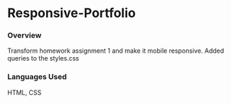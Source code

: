 # Responsive-Portfolio

### Overview

Transform homework assignment 1 and make it mobile responsive. Added queries to the styles.css



### Languages Used

HTML, CSS

